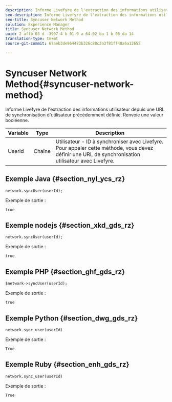 ```yaml
---
description: Informe Livefyre de l'extraction des informations utilisateur depuis une URL de synchronisation d'utilisateur précédemment définie. Renvoie une valeur booléenne.
seo-description: Informe Livefyre de l'extraction des informations utilisateur depuis une URL de synchronisation d'utilisateur précédemment définie. Renvoie une valeur booléenne.
seo-title: Syncuser Network Method
solution: Experience Manager
title: Syncuser Network Method
uuid: 2 affb 03 d -3907-4 b 01-9 a 64-02 ba 1 b 06 da 14
translation-type: tm+mt
source-git-commit: 67aeb3de964473b326c88c3a3f81ff48a6a12652

---
```



# Syncuser Network Method{#syncuser-network-method}

Informe Livefyre de l&#39;extraction des informations utilisateur depuis une URL de synchronisation d&#39;utilisateur précédemment définie. Renvoie une valeur booléenne.

| Variable | Type | Description |
|--- |--- |--- |
| Userid | Chaîne | Utilisateur - ID à synchroniser avec Livefyre. Pour appeler cette méthode, vous devez définir une URL de synchronisation utilisateur avec Livefyre. |

## Exemple Java {#section_nyl_ycs_rz}

```
network.syncUser(userId); 
```

Exemple de sortie :

```
true
```

## Exemple nodejs {#section_xkd_gds_rz}

```
network.syncUser(userId); 
```

Exemple de sortie :

```
true
```

## Exemple PHP {#section_ghf_gds_rz}

```
$network->syncUser(userId); 
```

Exemple de sortie :

```
true
```

## Exemple Python {#section_dwg_gds_rz}

```
network.sync_user(userId) 
```

Exemple de sortie :

```
True
```

## Exemple Ruby {#section_enh_gds_rz}

```
network.sync_user(userId) 
```

Exemple de sortie :

```
True
```
